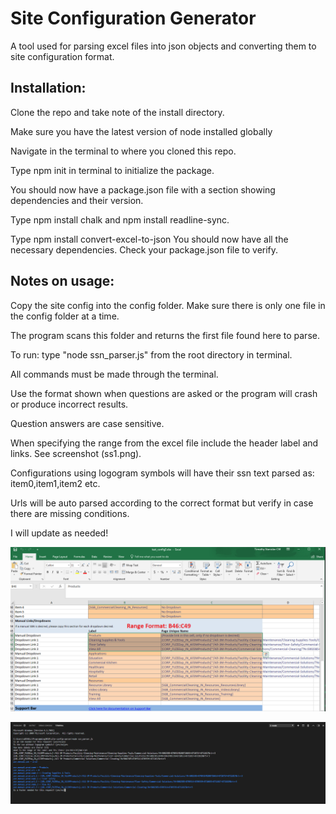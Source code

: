 # Site Configuration Generator
A tool used for parsing excel files into json objects and converting them to site configuration format.

## Installation:

Clone the repo and take note of the install directory.

Make sure you have the latest version of node installed globally

Navigate in the terminal to where you cloned this repo.

Type npm init in terminal to initialize the package. 

You should now have a package.json file with a section showing dependencies and their version.

Type npm install chalk and npm install readline-sync.

Type npm install convert-excel-to-json 
You should now have all the necessary dependencies.  Check your package.json file to verify.


## Notes on usage:

Copy the site config into the config folder.  Make sure there is only one file in the config folder at a time.

The program scans this folder and returns the first file found here to parse.
    
To run: type "node ssn_parser.js" from the root directory in terminal.

All commands must be made through the terminal.

Use the format shown when questions are asked or the program will crash or produce incorrect results.

Question answers are case sensitive.

When specifying the range from the excel file include the header label and links. See screenshot (ss1.png).

Configurations using logogram symbols will have their ssn text parsed as: item0,item1,item2 etc.

Urls will be auto parsed according to the correct format but verify in case there are missing conditions.

I will update as needed!
    
![Alt text](https://raw.githubusercontent.com/tmstani23/Site-Config-Generator/master/screenshots/ss1.png)

![Alt text](https://raw.githubusercontent.com/tmstani23/Site-Config-Generator/master/screenshots/ss2.png)

